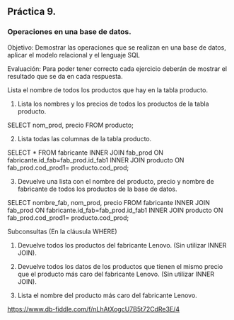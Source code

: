 ## Práctica 9.
### Operaciones en una base de datos.
Objetivo: Demostrar las operaciones que se realizan en una base de datos, aplicar el modelo relacional y el lenguaje SQL

Evaluación: Para poder tener correcto cada ejercicio deberán de mostrar el resultado que se da en cada respuesta.

Lista el nombre de todos los productos que hay en la tabla producto.


1. Lista los nombres y los precios de todos los productos de la tabla producto.

SELECT nom_prod, precio
FROM producto;

2. Lista todas las columnas de la tabla producto.


SELECT *
FROM fabricante
INNER JOIN fab_prod ON fabricante.id_fab=fab_prod.id_fab1
INNER JOIN producto ON fab_prod.cod_prod1= producto.cod_prod;



3. Devuelve una lista con el nombre del producto, precio y nombre de fabricante de
todos los productos de la base de datos.

SELECT nombre_fab, nom_prod, precio
FROM fabricante
INNER JOIN fab_prod ON fabricante.id_fab=fab_prod.id_fab1
INNER JOIN producto ON fab_prod.cod_prod1= producto.cod_prod;


Subconsultas (En la cláusula WHERE)
1. Devuelve todos los productos del fabricante Lenovo. (Sin utilizar INNER
JOIN).


2. Devuelve todos los datos de los productos que tienen el mismo precio que el
producto más caro del fabricante Lenovo. (Sin utilizar INNER JOIN).


3. Lista el nombre del producto más caro del fabricante Lenovo.


https://www.db-fiddle.com/f/nLhAtXogcU7B5t72CdRe3E/4
